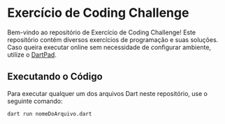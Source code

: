 # Exercício de Coding Challenge

Bem-vindo ao repositório de Exercício de Coding Challenge! Este repositório contém diversos exercícios de programação e suas soluções. Caso queira executar online sem necessidade de configurar ambiente, utilize o [DartPad](https://dartpad.dev/).

## Executando o Código

Para executar qualquer um dos arquivos Dart neste repositório, use o seguinte comando:

```sh
dart run nomeDoArquivo.dart
